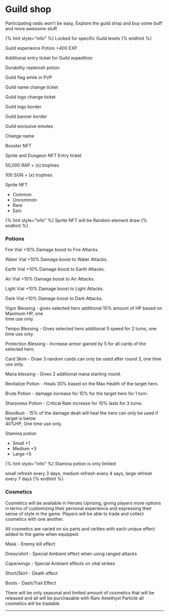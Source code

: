 # Guild shop

Participating raids won't be easy, Explore the guild shop and buy some buff and more awesome stuff.

{% hint style="info" %}
Locked for specific Guild levels
{% endhint %}



Guild experience Potion +400 EXP

Additional entry ticket for Guild expedition

Durability replenish potion

Guild flag while in PVP

Guild name change ticket

Guild logo change ticket&#x20;

Guild logo border

Guild banner border

Guild exclusive emotes

Change name

Booster NFT

Sprite and Dungeon NFT Entry ticket&#x20;

50,000 RAP = (x) trophies

100 SGN = (x) trophies

Sprite NFT

* Common
* Uncommon
* Rare
* Epic

{% hint style="info" %}
Sprite NFT will be Random element draw
{% endhint %}

### **Potions**

Fire Vial +10% Damage boost to Fire Attacks.

Water Vial +10% Damage boost to Water Attacks.

Earth Vial +10% Damage boost to Earth Attacks.

Air Vial +10% Damage boost to Air Attacks.

Light Vial +10% Damage boost to Light Attacks.

Dark Vial +10% Damage boost to Dark Attacks.

Vigor Blessing - gives selected hero additional 10% amount of HP based on Maximum HP, one\
time use only.

Tempo Blessing - Gives selected hero additional 5 speed for 2 turns, one time use only.

Protection Blessing - Increase armor gained by 5 for all cards of the selected hero.

Card Skim - Draw 3 random cards can only be used after round 3, one time use only.

Mana blessing - Gives 2 additional mana starting round.

Revitalize Potion - Heals 30% based on the Max Health of the target hero.

Brute Potion - damage increase for 15% for the target hero for 1 turn.

Sharpness Potion - Critical Rate increase for 10% lasts for 3 turns.

Bloodlust - 15% of the damage dealt will heal the hero can only be used if target is below\
40%HP, One time use only.

Stamina potion

* Small +1
* Medium +3
* Large +5

{% hint style="info" %}
Stamina potion is only limited

small refresh every 3 days, medium refresh every 4 says, large refresh every 7 days
{% endhint %}

### **Cosmetics**

Cosmetics will be available in Heroes Uprising, giving players more options in terms of customizing their personal experience and expressing their sense of style in the game. Players will be able to trade and collect cosmetics with one another.

All cosmetics are varied on six parts and rarities with each unique effect added to the game when equipped.

Mask - Enemy kill effect

Dress/shirt - Special Ambient effect when using ranged attacks

Cape/wings - Special Ambient effects on vital strikes

Short/Skirt - Death effect

Boots - Dash/Trail Effect

There will be only seasonal and limited amount of cosmetics that will be released and all will be purchasable with Rare Amethyst Particle all cosmetics will be tradable.

****
